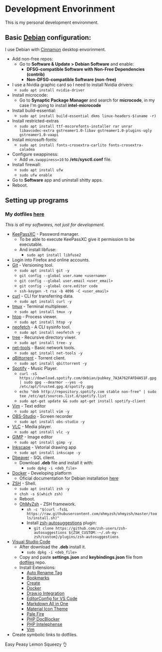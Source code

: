 # Development Envorinment

<p>This is my personal development environment.</p>

## Basic [Debian](https://www.debian.org/) configuration:
I use Debian with [Cinnamon](https://en.wikipedia.org/wiki/Cinnamon_(desktop_environment)) desktop envorinment.
- Add non-free repos:
    - Go to **Software & Update > Debian Software** and enable:
        - **DFSG-compatible Software with Non-Free Dependencies (contrib)**
        - **Non-DFSG-compatible Software (non-free)**
- I use a Nvidia graphic card so I need to install Nvidia drivers:
    - `sudo apt install nvidia-driver`
- Install microcode:
    - Go to **Synaptic Package Manager** and search for **microcode**, in my case I'm going to install **intel-microcode**
- Install build-essential:
    - `sudo apt install build-essential dkms linux-headers-$(uname -r)`
- Install restricted-extras
	- `sudo apt install ttf-mscorefonts-installer rar unrar libavcodec-extra gstreamer1.0-libav gstreamer1.0-plugins-ugly gstreamer1.0-vaapi`
- Install microsoft-fonts:
    - `sudo apt install fonts-crosextra-carlito fonts-crosextra-caladea`
- Configure swappiness:
    - Add `vm.swappiness=10` to **/etc/sysctl.conf** file.
- Install firewall: 
    - `sudo apt install ufw`
    - `sudo ufw enable`
- Go to **Software** app and uninstall shitty apps.
- Reboot.

## Setting up programs
### My dotfiles [here](https://github.com/gnulll/dotfiles)
<em>This is all my softwares, not just for development.</em>

- [KeePassXC](https://keepassxc.org/) - Password manager.
    - To be able to execute KeePassXC give it permission to be executable.
    - And install libfuse:
        - `sudo apt install libfuse2`
- Login into Firefox and online accounts.	
- [Git](https://git-scm.com/) - Versioning tool.
    - `sudo apt install git -y`
    - `git config --global user.name <username>`
    - `git config --global user.email <user_email>`
    - `git config --global core.editor code`
    - `ssh-keygen -t rsa -b 4096 -C <user_email>`
- [curl](https://curl.se/) - CLI for transferring data.
    - `sudo apt install curl -y`
- [tmux](https://github.com/tmux/tmux/wiki) - Terminal multiplexer.
    - `sudo apt install tmux -y`
- [htop](https://github.com/htop-dev/htop) - Process viewer.
    - `sudo apt install htop -y`
- [neofetch](https://github.com/dylanaraps/neofetch) - A CLI sysinfo tool.
    - `sudo apt install neofetch -y`
- [tree](https://www.geeksforgeeks.org/tree-command-unixlinux/) - Recursive directory viwer.
    - `sudo apt install tree- y`
- [net-tools](https://github.com/ecki/net-tools) - Basic network tools.
    - `sudo apt install net-tools -y`
- [qBittorrent](https://www.qbittorrent.org/download) - Torrent client.
    - `sudo apt install qbittorrent -y`
- [Spotify](https://www.spotify.com/br-pt/download/linux/) - Music Player.
    - `curl -sS https://download.spotify.com/debian/pubkey_7A3A762FAFD4A51F.gpg | sudo gpg --dearmor --yes -o /etc/apt/trusted.gpg.d/spotify.gpg`
    - `echo "deb http://repository.spotify.com stable non-free" | sudo tee /etc/apt/sources.list.d/spotify.list`
    - `sudo apt-get update && sudo apt-get install spotify-client`
- [Vim](https://www.vim.org/) - Text editor
    - `sudo apt install vim -y`
- [OBS-Studio](https://obsproject.com/pt-br/download) - Screen recorder
    - `sudo apt install obs-studio -y`
- [VLC](https://www.videolan.org/vlc/index.pt_BR.html) - Media player.
    - `sudo apt install vlc -y`
- [GIMP](https://www.gimp.org/) - Image editor
    - `sudo apt install gimp -y`
- [Inkscape](https://inkscape.org/pt-br/) - Vetorial drawing app
    - `sudo apt install inkscape -y`
- [Dbeaver](https://dbeaver.io/download/) - SQL client.
    - Download **.deb** file and install it with:
        - `sudo dpkg -i <deb_file>`
- [Docker](https://www.docker.com/) - Developing platform
    - Oficial documentation for Debian installation [here](https://docs.docker.com/engine/install/debian/)
- [ZSH](https://www.zsh.org/) - Shell.
    - `sudo apt install zsh -y`
    - `chsh -s $(which zsh)`
    - Reboot.
    - [OhMyZsh](https://ohmyz.sh/) - ZSH framework.
        - `sh -c "$(curl -fsSL https://raw.githubusercontent.com/ohmyzsh/ohmyzsh/master/tools/install.sh)"`
        - Install [zsh-autosuggestions](https://github.com/zsh-users/zsh-autosuggestions) plugin:
            - `git clone https://github.com/zsh-users/zsh-autosuggestions ${ZSH_CUSTOM:-~/.oh-my-zsh/custom}/plugins/zsh-autosuggestions`
- [Visual Studio Code](https://code.visualstudio.com/)
    - After download the **.deb** install it.
        - `sudo dpkg -i <deb_file>`
    - Copy and paste **settings.json** and **keybindings.json** file from [dotfiles](https://github.com/gnulll/dotfiles) repo.
    - Install Extensions:
        - [Auto Rename Tag](https://marketplace.visualstudio.com/items?itemName=formulahendry.auto-rename-tag)
        - [Bookmarks](https://marketplace.visualstudio.com/items?itemName=alefragnani.Bookmarks)
        - [Create](https://marketplace.visualstudio.com/items?itemName=hideoo.create)
        - [Docker](https://marketplace.visualstudio.com/items?itemName=ms-azuretools.vscode-docker)
        - [Draw.io Integration](https://marketplace.visualstudio.com/items?itemName=hediet.vscode-drawio)
        - [EditorConfig for VS Code](https://marketplace.visualstudio.com/items?itemName=EditorConfig.EditorConfig)
        - [Markdown All in One](https://marketplace.visualstudio.com/items?itemName=yzhang.markdown-all-in-one)
        - [Material Icon Theme](https://marketplace.visualstudio.com/items?itemName=PKief.material-icon-theme)
        - [Pale Fire](https://marketplace.visualstudio.com/items?itemName=matklad.pale-fire)
        - [PHP DocBlocker](https://marketplace.visualstudio.com/items?itemName=neilbrayfield.php-docblocker)
        - [PHP Intelephense](https://marketplace.visualstudio.com/items?itemName=bmewburn.vscode-intelephense-client)
        - [Vim](https://marketplace.visualstudio.com/items?itemName=vscodevim.vim)
- Create symbolic links to dotfiles.

Easy Peasy Lemon Squeezy 👌
